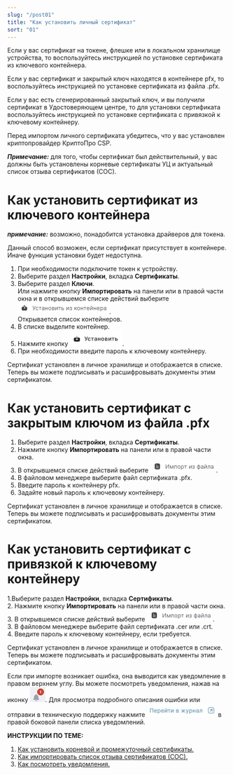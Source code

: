 ```yaml
---
slug: "/post01"
title: "Как установить личный сертификат"
sort: "01"
---
```


Если у вас сертификат на токене, флешке или в локальном хранилище устройства, то воспользуйтесь инструкцией по установке сертификата из ключевого контейнера.

Если у вас сертификат и закрытый ключ находятся в контейнере pfx, то воспользуйтесь инструкцией по установке сертификата из файла .pfx.

Если у вас есть сгенерированный закрытый ключ, и вы получили сертификат в Удостоверяющем центре, то для установки сертификата воспользуйтесь инструкцией по установке сертификата с привязкой к ключевому контейнеру.

Перед импортом личного сертификата убедитесь, что у вас установлен криптопровайдер КриптоПро CSP.

***Примечание:*** для того, чтобы сертификат был действительный, у вас должны быть установлены корневые сертификаты УЦ и актуальный список отзыва сертификатов (СОС).


# Как установить сертификат из ключевого контейнера

***примечание:*** возможно, понадобится установка драйверов для токена.

Данный способ возможен, если сертификат присутствует в контейнере. Иначе функция установки будет недоступна.

1. При необходимости подключите токен к устройству.
2. Выберите раздел **Настройки**, вкладка **Сертификаты**.
3. Выберите  раздел **Ключи**.  
   Или нажмите кнопку **Импортировать** на панели или в правой части окна и в открывшемся списке действий выберите ![from-cont.jpg](./images/from-cont.jpg "Установить из контейнера").  
   Открывается список контейнеров.
5. В списке выделите контейнер.
6. Нажмите кнопку ![install-button.jpg](./images/install-button.jpg "Установить").
7. При необходимости введите пароль к ключевому контейнеру.

Сертификат установлен в личное хранилище и отображается в списке. Теперь вы можете подписывать и расшифровывать документы этим сертификатом.

# Как установить сертификат с закрытым ключом из файла .pfx

1. Выберите раздел **Настройки**, вкладка **Сертификаты**.  
2. Нажмите кнопку **Импортировать** на панели или в правой части окна.  
3. В открывшемся списке действий выберите ![import-from-file.jpg](./images/import-from-file.jpg "Импорт из файла").  
3. В файловом менеджере выберите файл сертификата .pfx.  
5. Введите пароль к контейнеру pfx.  
6. Задайте новый пароль к ключевому контейнеру.  

Сертификат установлен в личное хранилище и отображается в списке. Теперь вы можете подписывать и расшифровывать документы этим сертификатом.

# Как установить сертификат с  привязкой к ключевому контейнеру

1.Выберите раздел **Настройки**, вкладка **Сертификаты**.  
2. Нажмите кнопку **Импортировать** на панели или в правой части окна.  
3. В открывшемся списке действий выберите ![import-from-file.jpg](./images/import-from-file.jpg "Импорт из файла").  
3. В файловом менеджере выберите файл сертификата .cer или .crt.  
4. Введите пароль к ключевому контейнеру, если требуется.  

Сертификат установлен в личное хранилище и отображается в списке. Теперь вы можете подписывать и расшифровывать документы этим сертификатом.

Если при импорте возникает ошибка, она выводится как уведомление в правом верхнем углу. Вы можете посмотреть уведомления, нажав на иконку ![notifications-button.jpg](./images/notifications-button.jpg "События"). Для просмотра подробного описания ошибки или отправки в техническую поддержку нажмите ![to-log-button.jpg](./images/to-log-button.jpg "Перейти в журнал") в правой боковой панели списка уведомлений.

**ИНСТРУКЦИИ ПО ТЕМЕ:**  

1. [Как установить корневой и промежуточный сертификаты.](https://docs.cryptoarm.ru/06-v3.2-Beta/008-certs/import-UC-certs)  
2. [Как импортировать список отзыва сертификатов (СОС).](https://docs.cryptoarm.ru/06-v3.2-Beta/008-certs/import-crl)  
3. [Как посмотреть уведомления.](https://docs.cryptoarm.ru/06-v3.2-Beta/007-cryptoarm/notifications)  